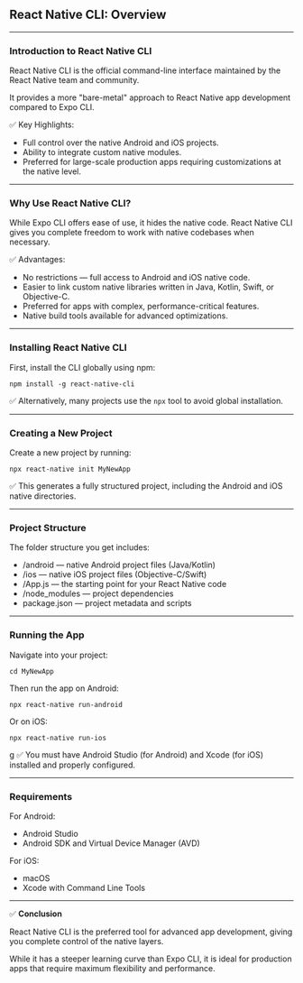 ## React Native CLI: Overview

---

### Introduction to React Native CLI

<span class="emphasis">React Native CLI</span> is the official command-line interface maintained by the React Native team and community.

It provides a more "bare-metal" approach to React Native app development compared to Expo CLI.

✅ Key Highlights:
- Full control over the native Android and iOS projects.
- Ability to integrate custom native modules.
- Preferred for large-scale production apps requiring customizations at the native level.

---

### Why Use React Native CLI?

While <span class="emphasis">Expo CLI</span> offers ease of use, it hides the native code. <span class="emphasis">React Native CLI</span> gives you complete freedom to work with native codebases when necessary.

✅ Advantages:

- No restrictions — full access to Android and iOS native code.
- Easier to link custom native libraries written in Java, Kotlin, Swift, or Objective-C.
- Preferred for apps with complex, performance-critical features.
- Native build tools available for advanced optimizations.

---

### Installing React Native CLI

First, install the CLI globally using npm:

```shell
npm install -g react-native-cli
```

✅ Alternatively, many projects use the `npx` tool to avoid global installation.

---

### Creating a New Project

Create a new project by running:

```shell
npx react-native init MyNewApp
```

✅ This generates a fully structured project, including the Android and iOS native directories.

---

### Project Structure

The folder structure you get includes:

- <span class="codeSnip">/android</span> — native Android project files (Java/Kotlin)
- <span class="codeSnip">/ios</span> — native iOS project files (Objective-C/Swift)
- <span class="codeSnip">/App.js</span> — the starting point for your React Native code
- <span class="codeSnip">/node_modules</span> — project dependencies
- <span class="codeSnip">package.json</span> — project metadata and scripts

---

### Running the App

Navigate into your project:

```shell
cd MyNewApp
```

Then run the app on Android:

```shell
npx react-native run-android
```

Or on iOS:

```shell
npx react-native run-ios
```
g
✅ You must have Android Studio (for Android) and Xcode (for iOS) installed and properly configured.

---

### Requirements

For Android:
- Android Studio
- Android SDK and Virtual Device Manager (AVD)

For iOS:
- macOS
- Xcode with Command Line Tools

---

✅ **Conclusion**

<span class="emphasis">React Native CLI</span> is the preferred tool for advanced app development, giving you complete control of the native layers.

While it has a steeper learning curve than <span class="emphasis">Expo CLI</span>, it is ideal for production apps that require maximum flexibility and performance.
